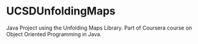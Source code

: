 # UCSDUnfoldingMaps
Java Project using the Unfolding Maps Library. 
Part of Coursera course on Object Oriented Programming in Java.

